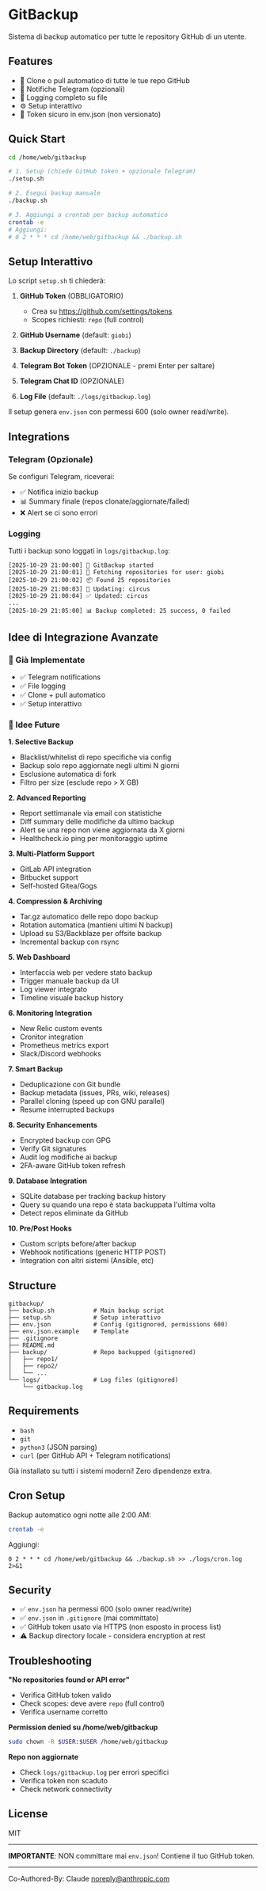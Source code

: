 # GitBackup

Sistema di backup automatico per tutte le repository GitHub di un utente.

## Features

- 🔄 Clone o pull automatico di tutte le tue repo GitHub
- 📱 Notifiche Telegram (opzionali)
- 📝 Logging completo su file
- ⚙️ Setup interattivo
- 🔐 Token sicuro in env.json (non versionato)

## Quick Start

```bash
cd /home/web/gitbackup

# 1. Setup (chiede GitHub token + opzionale Telegram)
./setup.sh

# 2. Esegui backup manuale
./backup.sh

# 3. Aggiungi a crontab per backup automatico
crontab -e
# Aggiungi:
# 0 2 * * * cd /home/web/gitbackup && ./backup.sh
```

## Setup Interattivo

Lo script `setup.sh` ti chiederà:

1. **GitHub Token** (OBBLIGATORIO)
   - Crea su https://github.com/settings/tokens
   - Scopes richiesti: `repo` (full control)

2. **GitHub Username** (default: `giobi`)

3. **Backup Directory** (default: `./backup`)

4. **Telegram Bot Token** (OPZIONALE - premi Enter per saltare)

5. **Telegram Chat ID** (OPZIONALE)

6. **Log File** (default: `./logs/gitbackup.log`)

Il setup genera `env.json` con permessi 600 (solo owner read/write).

## Integrations

### Telegram (Opzionale)

Se configuri Telegram, riceverai:
- ✅ Notifica inizio backup
- 📊 Summary finale (repos clonate/aggiornate/failed)
- ❌ Alert se ci sono errori

### Logging

Tutti i backup sono loggati in `logs/gitbackup.log`:
```
[2025-10-29 21:00:00] 🚀 GitBackup started
[2025-10-29 21:00:01] 📡 Fetching repositories for user: giobi
[2025-10-29 21:00:02] 📦 Found 25 repositories
[2025-10-29 21:00:03] 🔄 Updating: circus
[2025-10-29 21:00:04] ✅ Updated: circus
...
[2025-10-29 21:05:00] 📊 Backup completed: 25 success, 0 failed
```

## Idee di Integrazione Avanzate

### 🎯 Già Implementate
- ✅ Telegram notifications
- ✅ File logging
- ✅ Clone + pull automatico
- ✅ Setup interattivo

### 🔮 Idee Future

**1. Selective Backup**
- Blacklist/whitelist di repo specifiche via config
- Backup solo repo aggiornate negli ultimi N giorni
- Esclusione automatica di fork
- Filtro per size (esclude repo > X GB)

**2. Advanced Reporting**
- Report settimanale via email con statistiche
- Diff summary delle modifiche da ultimo backup
- Alert se una repo non viene aggiornata da X giorni
- Healthcheck.io ping per monitoraggio uptime

**3. Multi-Platform Support**
- GitLab API integration
- Bitbucket support
- Self-hosted Gitea/Gogs

**4. Compression & Archiving**
- Tar.gz automatico delle repo dopo backup
- Rotation automatica (mantieni ultimi N backup)
- Upload su S3/Backblaze per offsite backup
- Incremental backup con rsync

**5. Web Dashboard**
- Interfaccia web per vedere stato backup
- Trigger manuale backup da UI
- Log viewer integrato
- Timeline visuale backup history

**6. Monitoring Integration**
- New Relic custom events
- Cronitor integration
- Prometheus metrics export
- Slack/Discord webhooks

**7. Smart Backup**
- Deduplicazione con Git bundle
- Backup metadata (issues, PRs, wiki, releases)
- Parallel cloning (speed up con GNU parallel)
- Resume interrupted backups

**8. Security Enhancements**
- Encrypted backup con GPG
- Verify Git signatures
- Audit log modifiche ai backup
- 2FA-aware GitHub token refresh

**9. Database Integration**
- SQLite database per tracking backup history
- Query su quando una repo è stata backuppata l'ultima volta
- Detect repos eliminate da GitHub

**10. Pre/Post Hooks**
- Custom scripts before/after backup
- Webhook notifications (generic HTTP POST)
- Integration con altri sistemi (Ansible, etc)

## Structure

```
gitbackup/
├── backup.sh           # Main backup script
├── setup.sh            # Setup interattivo
├── env.json            # Config (gitignored, permissions 600)
├── env.json.example    # Template
├── .gitignore
├── README.md
├── backup/             # Repo backupped (gitignored)
│   ├── repo1/
│   ├── repo2/
│   └── ...
└── logs/               # Log files (gitignored)
    └── gitbackup.log
```

## Requirements

- `bash`
- `git`
- `python3` (JSON parsing)
- `curl` (per GitHub API + Telegram notifications)

Già installato su tutti i sistemi moderni! Zero dipendenze extra.

## Cron Setup

Backup automatico ogni notte alle 2:00 AM:

```bash
crontab -e
```

Aggiungi:
```cron
0 2 * * * cd /home/web/gitbackup && ./backup.sh >> ./logs/cron.log 2>&1
```

## Security

- ✅ `env.json` ha permessi 600 (solo owner read/write)
- ✅ `env.json` in `.gitignore` (mai committato)
- ✅ GitHub token usato via HTTPS (non esposto in process list)
- ⚠️ Backup directory locale - considera encryption at rest

## Troubleshooting

**"No repositories found or API error"**
- Verifica GitHub token valido
- Check scopes: deve avere `repo` (full control)
- Verifica username corretto

**Permission denied su /home/web/gitbackup**
```bash
sudo chown -R $USER:$USER /home/web/gitbackup
```

**Repo non aggiornate**
- Check `logs/gitbackup.log` per errori specifici
- Verifica token non scaduto
- Check network connectivity

## License

MIT

---

**IMPORTANTE**: NON committare mai `env.json`! Contiene il tuo GitHub token.

---

Co-Authored-By: Claude <noreply@anthropic.com>
